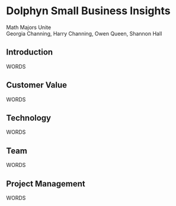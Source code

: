 # Dolphyn Small Business Insights

Math Majors Unite  
Georgia Channing, Harry Channing, Owen Queen, Shannon Hall

## Introduction

WORDS

## Customer Value

WORDS

## Technology

WORDS

## Team

WORDS

## Project Management

WORDS
